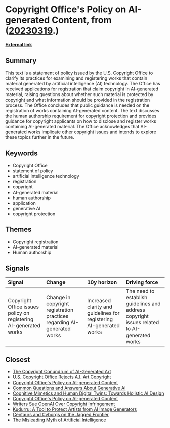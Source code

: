# __Copyright Office's Policy on AI-generated Content__, from ([20230319](https://kghosh.substack.com/p/20230319).)

__[External link](http://federalregister.gov/documents/2023/03/16/2023-05321/copyright-registration-guidance-works-containing-material-generated-by-artificial-intelligence)__



## Summary

This text is a statement of policy issued by the U.S. Copyright Office to clarify its practices for examining and registering works that contain material generated by artificial intelligence (AI) technology. The Office has received applications for registration that claim copyright in AI-generated material, raising questions about whether such material is protected by copyright and what information should be provided in the registration process. The Office concludes that public guidance is needed on the registration of works containing AI-generated content. The text discusses the human authorship requirement for copyright protection and provides guidance for copyright applicants on how to disclose and register works containing AI-generated material. The Office acknowledges that AI-generated works implicate other copyright issues and intends to explore these topics further in the future.

## Keywords

* Copyright Office
* statement of policy
* artificial intelligence technology
* registration
* copyright
* AI-generated material
* human authorship
* application
* generative AI
* copyright protection

## Themes

* Copyright registration
* AI-generated material
* Human authorship

## Signals

| Signal                                                           | Change                                                                  | 10y horizon                                                         | Driving force                                                                               |
|:-----------------------------------------------------------------|:------------------------------------------------------------------------|:--------------------------------------------------------------------|:--------------------------------------------------------------------------------------------|
| Copyright Office issues policy on registering AI-generated works | Change in copyright registration practices regarding AI-generated works | Increased clarity and guidelines for registering AI-generated works | The need to establish guidelines and address copyright issues related to AI-generated works |

## Closest

* [The Copyright Conundrum of AI-Generated Art](2cfdc6fba6f11e089c2df3cda1604174)
* [U.S. Copyright Office Rejects A.I. Art Copyright](fc78d6a757326382f385c8b5504ad6f9)
* [Copyright Office's Policy on AI-generated Content](55f8b86061b91388635decadefac4732)
* [Common Questions and Answers About Generative AI](1ef0f968ac542dcb76eef026bdb6791e)
* [Cognitive Mimetics and Human Digital Twins: Towards Holistic AI Design](863bf5f38e20da4709e5cc0951a350c6)
* [Copyright Office's Policy on AI-generated Content](55f8b86061b91388635decadefac4732)
* [Writers Sue OpenAI Over Copyright Infringement](a238d311a34b43af7599af5c8ad1e41f)
* [Kudurru: A Tool to Protect Artists from AI Image Generators](bc433d7cb21513ab55af7f1198e0fbb6)
* [Centaurs and Cyborgs on the Jagged Frontier](c94f72ff677c7517a836417c1f1df620)
* [The Misleading Myth of Artificial Intelligence](15c812523685076326204f061bf025cd)